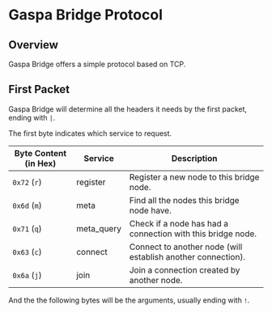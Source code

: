 # Gaspa Bridge Protocol

## Overview

Gaspa Bridge offers a simple protocol based on TCP.

## First Packet

Gaspa Bridge will determine all the headers it needs by the first packet, ending with `|`.

The first byte indicates which service to request.

| Byte Content (in Hex) | Service    | Description                                                  |
| --------------------- | ---------- | ------------------------------------------------------------ |
| `0x72` (`r`)          | register   | Register a new node to this bridge node.                     |
| `0x6d` (`m`)          | meta       | Find all the nodes this bridge node have.                    |
| `0x71` (`q`)          | meta_query | Check if a node has had a connection with this bridge node.  |
| `0x63` (`c`)          | connect    | Connect to another node (will establish another connection). |
| `0x6a` (`j`)          | join       | Join a connection created by another node.                   |

And the the following bytes will be the arguments, usually ending with `!`.

